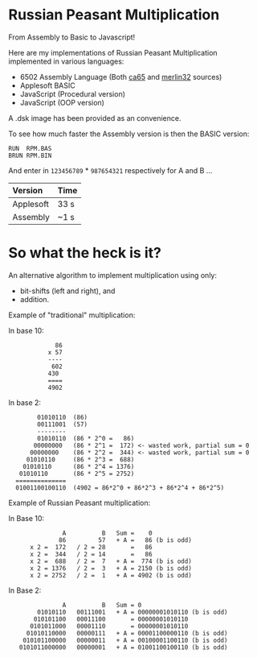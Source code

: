 # Russian Peasant Multiplication

From Assembly to Basic to Javascript!

Here are my implementations of Russian Peasant Multiplication implemented in various languages:

* 6502 Assembly Language (Both [ca65](rpm_ca65.s) and [merlin32](rpm_m32.s) sources)
* Applesoft BASIC
* JavaScript (Procedural version)
* JavaScript (OOP version)

A .dsk image has been provided as an convenience.

To see how much faster the Assembly version is then the BASIC version:

```
RUN  RPM.BAS
BRUN RPM.BIN
```

And enter in `123456789` * `987654321` respectively for A and B ...

| Version   | Time |
|:----------|:-----|
| Applesoft | 33 s |
| Assembly  | ~1 s |

# So what the heck is it?

An alternative algorithm to implement multiplication using only:

* bit-shifts (left and right), and
* addition.

Example of "traditional" multiplication:

In base 10:

```
             86
           x 57
           ----
            602
           430
           ====
           4902
```

In base 2:

```
        01010110  (86)
        00111001  (57)
        --------
        01010110  (86 * 2^0 =   86)
       00000000   (86 * 2^1 =  172) <- wasted work, partial sum = 0
      00000000    (86 * 2^2 =  344) <- wasted work, partial sum = 0
     01010110     (86 * 2^3 =  688)
    01010110      (86 * 2^4 = 1376)
   01010110       (86 * 2^5 = 2752)
  ==============
  01001100100110  (4902 = 86*2^0 + 86*2^3 + 86*2^4 + 86*2^5)
```

Example of Russian Peasant multiplication:

In Base 10:

```
               A          B   Sum =    0
              86         57   + A =   86 (b is odd)
      x 2 =  172   / 2 = 28       =   86
      x 2 =  344   / 2 = 14       =   86
      x 2 =  688   / 2 =  7   + A =  774 (b is odd)
      x 2 = 1376   / 2 =  3   + A = 2150 (b is odd)
      x 2 = 2752   / 2 =  1   + A = 4902 (b is odd)
```

In Base 2:

```
               A          B   Sum = 0
        01010110   00111001   + A = 00000001010110 (b is odd)
       010101100   00011100       = 00000001010110
      0101011000   00001110       = 00000001010110
     01010110000   00000111   + A = 00001100000110 (b is odd)
    010101100000   00000011   + A = 00100001100110 (b is odd)
   0101011000000   00000001   + A = 01001100100110 (b is odd)
```
